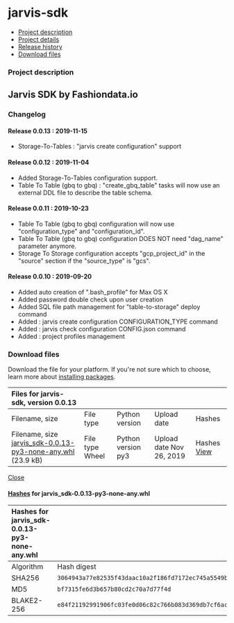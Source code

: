 # jarvis-sdk

* [ Project description](jarvis-sdk-12.md#description)
* [ Project details](jarvis-sdk-12.md#data)
* [ Release history](jarvis-sdk-12.md#history)
* [ Download files](jarvis-sdk-12.md#files)

### Project description

## Jarvis SDK by Fashiondata.io

### Changelog

#### Release 0.0.13 : 2019-11-15

* Storage-To-Tables : "jarvis create configuration" support

#### Release 0.0.12 : 2019-11-04

* Added Storage-To-Tables configuration support.
* Table To Table \(gbq to gbq\) : "create\_gbq\_table" tasks will now use an external DDL file to describe the table schema.

#### Release 0.0.11 : 2019-10-23

* Table To Table \(gbq to gbq\) configuration will now use "configuration\_type" and "configuration\_id".
* Table To Table \(gbq to gbq\) configuration DOES NOT need "dag\_name" parameter anymore.
* Storage To Storage configuration accepts "gcp\_project\_id" in the "source" section if the "source\_type" is "gcs".

#### Release 0.0.10 : 2019-09-20

* Added auto creation of ".bash\_profile" for Max OS X
* Added password double check upon user creation
* Added SQL file path management for "table-to-storage" deploy command
* Added : jarvis create configuration CONFIGURATION\_TYPE command
* Added : jarvis check configuration CONFIG.json command
* Added : project profiles management

### Download files

Download the file for your platform. If you're not sure which to choose, learn more about [installing packages](https://packaging.python.org/installing/).

| Files for jarvis-sdk, version 0.0.13 |  |  |  |  |
| :--- | :--- | :--- | :--- | :--- |
| Filename, size | File type | Python version | Upload date | Hashes |
|  Filename, size [jarvis\_sdk-0.0.13-py3-none-any.whl](https://files.pythonhosted.org/packages/e8/4f/21192991906fc03fe0d06c82c766b083d369db7cf6acb5429af20777440a/jarvis_sdk-0.0.13-py3-none-any.whl) \(23.9 kB\) |  File type Wheel |  Python version py3 |  Upload date Nov 26, 2019 |  Hashes [View](jarvis-sdk-12.md#copy-hash-modal-20bdb667-319f-4ce2-8909-32db32542830) |

[ Close](jarvis-sdk-12.md#modal-close)

####  [Hashes](https://pip.pypa.io/en/stable/reference/pip_install/#hash-checking-mode) for jarvis\_sdk-0.0.13-py3-none-any.whl

| Hashes for jarvis\_sdk-0.0.13-py3-none-any.whl |  |  |
| :--- | :--- | :--- |
| Algorithm | Hash digest |  |
| SHA256 | `3064943a77e82535f43daac10a2f186fd7172ec745a5549bb21046b4033e4463` |  |
| MD5 | `bf7315fe6d3b657b80cd2c70a7d77f4d` |  |
| BLAKE2-256 | `e84f21192991906fc03fe0d06c82c766b083d369db7cf6acb5429af20777440a` |  |

